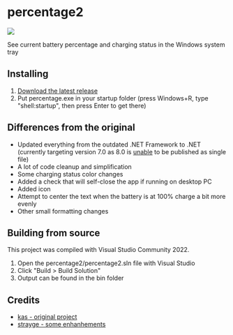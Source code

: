 # percentage2

![](https://raw.githubusercontent.com/kas/percentage/master/percentage.png)

See current battery percentage and charging status in the Windows system tray

## Installing

1. [Download the latest release](https://github.com/hldr4/percentage2/releases)
1. Put percentage.exe in your startup folder (press Windows+R, type "shell:startup", then press Enter to get there)

## Differences from the original
 - Updated everything from the outdated .NET Framework to .NET (currently targeting version 7.0 as 8.0 is [unable](https://github.com/dotnet/sdk/issues/37367) to be published as single file)
 - A lot of code cleanup and simplification
 - Some charging status color changes
 - Added a check that will self-close the app if running on desktop PC
 - Added icon
 - Attempt to center the text when the battery is at 100% charge a bit more evenly
 - Other small formatting changes

## Building from source

This project was compiled with Visual Studio Community 2022.

1. Open the percentage2/percentage2.sln file with Visual Studio
2. Click "Build > Build Solution"
3. Output can be found in the bin folder

## Credits

 - [kas - original project](https://github.com/kas/percentage)
 - [strayge - some enhanhements](https://github.com/strayge/tray-monitor)
